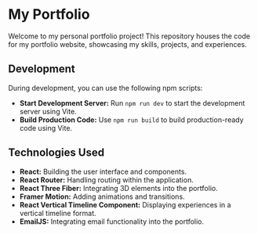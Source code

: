 # My Portfolio

Welcome to my personal portfolio project! This repository houses the code for my portfolio website, showcasing my skills, projects, and experiences.

## Development

During development, you can use the following npm scripts:

- **Start Development Server:** Run `npm run dev` to start the development server using Vite.
- **Build Production Code:** Use `npm run build` to build production-ready code using Vite.

## Technologies Used

- **React:** Building the user interface and components.
- **React Router:** Handling routing within the application.
- **React Three Fiber:** Integrating 3D elements into the portfolio.
- **Framer Motion:** Adding animations and transitions.
- **React Vertical Timeline Component:** Displaying experiences in a vertical timeline format.
- **EmailJS:** Integrating email functionality into the portfolio.
